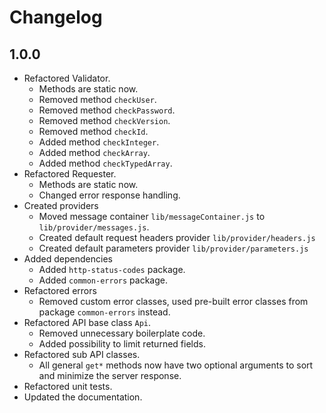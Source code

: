 # Changelog

## 1.0.0
- Refactored Validator.
  - Methods are static now.
  - Removed method `checkUser`.
  - Removed method `checkPassword`.
  - Removed method `checkVersion`.
  - Removed method `checkId`.
  - Added method `checkInteger`.
  - Added method `checkArray`.
  - Added method `checkTypedArray`.
- Refactored Requester.
  - Methods are static now.
  - Changed error response handling.
- Created providers
  - Moved message container `lib/messageContainer.js` to `lib/provider/messages.js`.
  - Created default request headers provider `lib/provider/headers.js`
  - Created default parameters provider `lib/provider/parameters.js`
- Added dependencies
  - Added `http-status-codes` package.
  - Added `common-errors` package.
- Refactored errors
  - Removed custom error classes, used pre-built error classes from package `common-errors` instead.
- Refactored API base class `Api`.
  - Removed unnecessary boilerplate code.
  - Added possibility to limit returned fields.
- Refactored sub API classes.
  - All general `get*` methods now have two optional arguments to sort and minimize the server response.
- Refactored unit tests.
- Updated the documentation.
